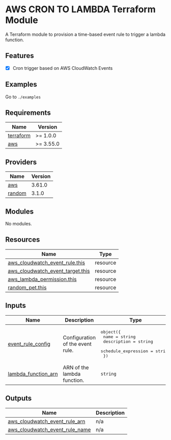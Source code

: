 # AWS CRON TO LAMBDA Terraform Module

A Terraform module to provision a time-based event rule to trigger a lambda function.

## Features

- [x] Cron trigger based on AWS CloudWatch Events

## Examples

Go to `./examples`

<!-- BEGINNING OF PRE-COMMIT-TERRAFORM DOCS HOOK -->
## Requirements

| Name | Version |
|------|---------|
| <a name="requirement_terraform"></a> [terraform](#requirement\_terraform) | >= 1.0.0 |
| <a name="requirement_aws"></a> [aws](#requirement\_aws) | >= 3.55.0 |

## Providers

| Name | Version |
|------|---------|
| <a name="provider_aws"></a> [aws](#provider\_aws) | 3.61.0 |
| <a name="provider_random"></a> [random](#provider\_random) | 3.1.0 |

## Modules

No modules.

## Resources

| Name | Type |
|------|------|
| [aws_cloudwatch_event_rule.this](https://registry.terraform.io/providers/hashicorp/aws/latest/docs/resources/cloudwatch_event_rule) | resource |
| [aws_cloudwatch_event_target.this](https://registry.terraform.io/providers/hashicorp/aws/latest/docs/resources/cloudwatch_event_target) | resource |
| [aws_lambda_permission.this](https://registry.terraform.io/providers/hashicorp/aws/latest/docs/resources/lambda_permission) | resource |
| [random_pet.this](https://registry.terraform.io/providers/hashicorp/random/latest/docs/resources/pet) | resource |

## Inputs

| Name | Description | Type | Default | Required |
|------|-------------|------|---------|:--------:|
| <a name="input_event_rule_config"></a> [event\_rule\_config](#input\_event\_rule\_config) | Configuration of the event rule. | <pre>object({<br>    name                = string<br>    description         = string<br>    schedule_expression = string<br>  })</pre> | n/a | yes |
| <a name="input_lambda_function_arn"></a> [lambda\_function\_arn](#input\_lambda\_function\_arn) | ARN of the lambda function. | `string` | n/a | yes |

## Outputs

| Name | Description |
|------|-------------|
| <a name="output_aws_cloudwatch_event_rule_arn"></a> [aws\_cloudwatch\_event\_rule\_arn](#output\_aws\_cloudwatch\_event\_rule\_arn) | n/a |
| <a name="output_aws_cloudwatch_event_rule_name"></a> [aws\_cloudwatch\_event\_rule\_name](#output\_aws\_cloudwatch\_event\_rule\_name) | n/a |
<!-- END OF PRE-COMMIT-TERRAFORM DOCS HOOK -->
